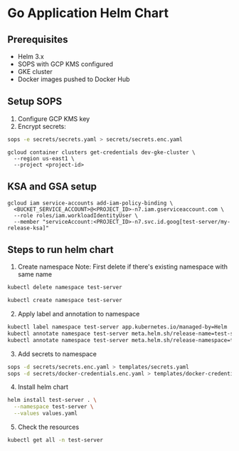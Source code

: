 # Go Application Helm Chart

## Prerequisites

- Helm 3.x
- SOPS with GCP KMS configured
- GKE cluster
- Docker images pushed to Docker Hub  

## Setup SOPS

1. Configure GCP KMS key
2. Encrypt secrets:

```bash
sops -e secrets/secrets.yaml > secrets/secrets.enc.yaml
```

```
gcloud container clusters get-credentials dev-gke-cluster \
  --region us-east1 \
  --project <project-id>
```

## KSA and GSA setup

```
gcloud iam service-accounts add-iam-policy-binding \
  <BUCKET_SERVICE_ACCOUNT>@<PROJECT_ID>-n7.iam.gserviceaccount.com \
  --role roles/iam.workloadIdentityUser \
  --member "serviceAccount:<PROJECT_ID>-n7.svc.id.goog[test-server/my-release-ksa]"
```

## Steps to run helm chart

1. Create namespace
   Note: First delete if there's existing namespace with same name

```bash
kubectl delete namespace test-server
```

```bash
kubectl create namespace test-server
```

2. Apply label and annotation to namespace

```bash
kubectl label namespace test-server app.kubernetes.io/managed-by=Helm
kubectl annotate namespace test-server meta.helm.sh/release-name=test-server
kubectl annotate namespace test-server meta.helm.sh/release-namespace=test-server
```

3. Add secrets to namespace

```bash
sops -d secrets/secrets.enc.yaml > templates/secrets.yaml
sops -d secrets/docker-credentials.enc.yaml > templates/docker-credentials.yaml
```

4. Install helm chart

```bash
helm install test-server . \
  --namespace test-server \
  --values values.yaml
```

5. Check the resources

```bash
kubectl get all -n test-server
```
